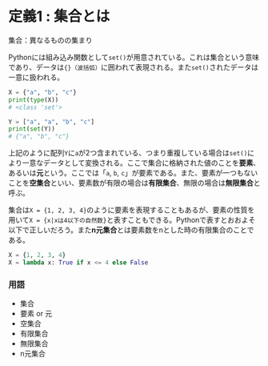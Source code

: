
# 定義1 : 集合とは

集合：異なるものの集まり  

Pythonには組み込み関数として`set()`が用意されている。これは集合という意味であり、データは`{}（波括弧）`に囲われて表現される。また`set()`されたデータは一意に扱われる。

```python
X = {"a", "b", "c"}
print(type(X))
# <class 'set'>

Y = ["a", "a", "b", "c"]
print(set(Y))
# {"a", "b", "c"}
```

上記のように配列`Y`に`a`が2つ含まれている、つまり重複している場合は`set()`により一意なデータとして変換される。ここで集合に格納された値のことを**要素**、あるいは**元**という。ここでは「`a`, `b`, `c`」が要素である。また、要素が一つもないことを**空集合**といい、要素数が有限の場合は**有限集合**、無限の場合は**無限集合**と呼ぶ。

集合は`X = {1, 2, 3, 4}`のように要素を表現することもあるが、要素の性質を用いて`X = {x|xは4以下の自然数}`と表すこともできる。Pythonで表すとおおよそ以下で正しいだろう。また**n元集合**とは要素数をnとした時の有限集合のことである。
```python
X = {1, 2, 3, 4}
X = lambda x: True if x <= 4 else False
```

### 用語
 - 集合
 - 要素 or 元
 - 空集合
 - 有限集合
 - 無限集合
 - n元集合 